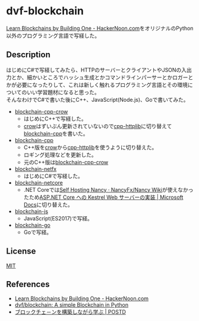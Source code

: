 # dvf-blockchain

[Learn Blockchains by Building One \- HackerNoon\.com](https://hackernoon.com/learn-blockchains-by-building-one-117428612f46)をオリジナルのPython以外のプログラミング言語で写経した。

## Description

はじめにC#で写経してみたら、HTTPのサーバーとクライアントやJSONの入出力とか、細かいところでハッシュ生成とかコマンドラインパーサーとかロガーとかが必要になったりして、これは新しく触れるプログラミング言語とその環境についてのいい学習題材になると思った。  
そんなわけでC#で書いた後にC++、JavaScript(Node.js)、Goで書いてみた。

- [blockchain-cpp-crow](https://github.com/teheperor/dvf-blockchain/tree/master/blockchain-cpp-crow)
  - はじめにC++で写経した。
  - [crow](https://github.com/ipkn/crow)はずいぶん更新されていないので[cpp\-httplib](https://github.com/yhirose/cpp-httplib)に切り替えて[blockchain-cpp](https://github.com/teheperor/dvf-blockchain/tree/master/blockchain-cpp)を書いた。
- [blockchain-cpp](https://github.com/teheperor/dvf-blockchain/tree/master/blockchain-cpp)
  - C++版を[crow](https://github.com/ipkn/crow)から[cpp\-httplib](https://github.com/yhirose/cpp-httplib)を使うように切り替えた。
  - ロギング処理などを更新した。
  - 元のC++版は[blockchain\-cpp\-crow](https://github.com/teheperor/dvf-blockchain/tree/master/blockchain-cpp-crow)
- [blockchain-netfx](https://github.com/teheperor/dvf-blockchain/tree/master/blockchain-netfx)
  - はじめにC#で写経した。
- [blockchain-netcore](https://github.com/teheperor/dvf-blockchain/tree/master/blockchain-netcore)
  - .NET Coreでは[Self Hosting Nancy · NancyFx/Nancy Wiki](https://github.com/NancyFx/Nancy/wiki/Self-Hosting-Nancy)が使えなかったため[ASP\.NET Core への Kestrel Web サーバーの実装 \| Microsoft Docs](https://docs.microsoft.com/ja-jp/aspnet/core/fundamentals/servers/kestrel?view=aspnetcore-2.2)に切り替えた。
- [blockchain-js](https://github.com/teheperor/dvf-blockchain/tree/master/blockchain-js)
  - JavaScript(ES2017)で写経。
- [blockchain-go](https://github.com/teheperor/dvf-blockchain/tree/master/blockchain-go)
  - Goで写経。


## License

[MIT](https://github.com/tcnksm/tool/blob/master/LICENCE)

## References
- [Learn Blockchains by Building One \- HackerNoon\.com](https://hackernoon.com/learn-blockchains-by-building-one-117428612f46)
- [dvf/blockchain: A simple Blockchain in Python](https://github.com/dvf/blockchain)
- [ブロックチェ－ンを構築しながら学ぶ \| POSTD](https://postd.cc/learn-blockchains-by-building-one/)
